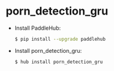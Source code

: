 # porn_detection_gru
* Install PaddleHub: 

    ```bash
    $ pip install --upgrade paddlehub
    ```

* Install porn_detection_gru: 

    ```bash
    $ hub install porn_detection_gru
    ```
